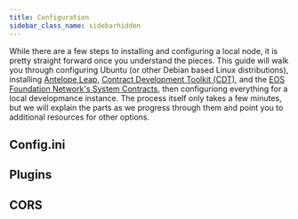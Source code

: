 ```yaml
---
title: Configuration
sidebar_class_name: sidebarhidden
---
```


While there are a few steps to installing and configuring a local node, it is pretty straight forward once you understand the pieces. This guide will walk you through configuring Ubuntu (or other Debian based Linux distributions), installing [Antelope Leap](https://github.com/AntelopeIO/leap), [Contract Development Toolkit (CDT)](https://github.com/AntelopeIO/cdt), and the [EOS Foundation Network's System Contracts](https://github.com/eosnetworkfoundation/eos-system-contracts), then configuriong everything for a local developmance instance. The process itself only takes a few minutes, but we will explain the parts as we progress through them and point you to additional resources for other options. 

## Config.ini

## Plugins

## CORS
